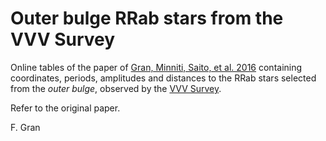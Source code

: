 Outer bulge RRab stars from the VVV Survey
==========================================

Online tables of the paper of [Gran, Minniti, Saito, et al. 2016](http://adsabs.harvard.edu/abs/2016arXiv160401336G) containing coordinates, periods, amplitudes and distances to the RRab stars selected from the *outer bulge*, observed by the [VVV Survey](https://vvvsurvey.org/).

Refer to the original paper.

F. Gran
